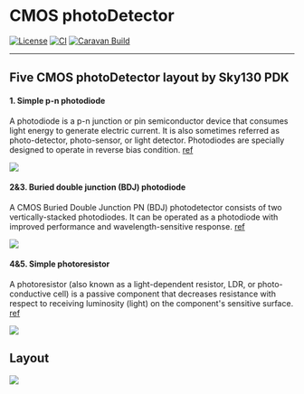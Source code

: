 # CMOS photoDetector

[![License](https://img.shields.io/badge/License-Apache%202.0-blue.svg)](https://opensource.org/licenses/Apache-2.0) [![CI](https://github.com/efabless/caravel_user_project_analog/actions/workflows/user_project_ci.yml/badge.svg)](https://github.com/efabless/caravel_user_project_analog/actions/workflows/user_project_ci.yml) [![Caravan Build](https://github.com/efabless/caravel_user_project_analog/actions/workflows/caravan_build.yml/badge.svg)](https://github.com/efabless/caravel_user_project_analog/actions/workflows/caravan_build.yml)

---

## Five CMOS photoDetector layout by Sky130 PDK

#### 1. Simple p-n photodiode

A photodiode is a p-n junction or pin semiconductor device that consumes light energy to generate electric current. It is also sometimes referred as photo-detector, photo-sensor, or light detector. Photodiodes are specially designed to operate in reverse bias condition. [ref](https://www.physics-and-radio-electronics.com/electronic-devices-and-circuits/semiconductor-diodes/photodiodesymboltypes.html)

![](https://github.com/Seyedalihosseini7/cmos_photodetector/blob/main/img/pn-photodiode.png)

#### 2&3. Buried double junction (BDJ) photodiode

A CMOS Buried Double Junction PN (BDJ) photodetector consists of two vertically-stacked photodiodes. It can be operated as a photodiode with improved performance and wavelength-sensitive response. [ref](https://www.ncbi.nlm.nih.gov/pmc/articles/PMC3707468/)

![](https://github.com/Seyedalihosseini7/cmos_photodetector/blob/main/img/bdj.png)

#### 4&5. Simple photoresistor

A photoresistor (also known as a light-dependent resistor, LDR, or photo-conductive cell) is a passive component that decreases resistance with respect to receiving luminosity (light) on the component's sensitive surface. [ref](https://en.wikipedia.org/wiki/Photoresistor)

![](https://github.com/Seyedalihosseini7/cmos_photodetector/blob/main/img/photoresistor.png)

## Layout

![](https://github.com/Seyedalihosseini7/cmos_photodetector/blob/main/img/layout.png)
